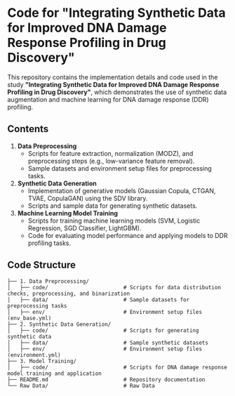 # **Code for "Integrating Synthetic Data for Improved DNA Damage Response Profiling in Drug Discovery"**

This repository contains the implementation details and code used in the study **"Integrating Synthetic Data for Improved DNA Damage Response Profiling in Drug Discovery"**, which demonstrates the use of synthetic data augmentation and machine learning for DNA damage response (DDR) profiling.

## **Contents**
1. **Data Preprocessing**
   - Scripts for feature extraction, normalization (MODZ), and preprocessing steps (e.g., low-variance feature removal).
   - Sample datasets and environment setup files for preprocessing tasks.
2. **Synthetic Data Generation**
   - Implementation of generative models (Gaussian Copula, CTGAN, TVAE, CopulaGAN) using the SDV library.
   - Scripts and sample data for generating synthetic datasets.
3. **Machine Learning Model Training**
   - Scripts for training machine learning models (SVM, Logistic Regression, SGD Classifier, LightGBM).
   - Code for evaluating model performance and applying models to DDR profiling tasks.

## **Code Structure**
```plaintext
├── 1. Data Preprocessing/            
│   ├── code/                        # Scripts for data distribution checks, preprocessing, and binarization
│   ├── data/                        # Sample datasets for preprocessing tasks
│   ├── env/                         # Environment setup files (env_base.yml)
├── 2. Synthetic Data Generation/          
│   ├── code/                        # Scripts for generating synthetic data
│   ├── data/                        # Sample synthetic datasets
│   ├── env/                         # Environment setup files (environment.yml)
├── 3. Model Training/          
│   ├── code/                        # Scripts for DNA damage response model training and application
├── README.md                        # Repository documentation
└── Raw Data/                        # Raw Data
